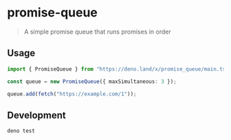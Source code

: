 # promise-queue

> A simple promise queue that runs promises in order

## Usage

```ts
import { PromiseQueue } from "https://deno.land/x/promise_queue/main.ts";

const queue = new PromiseQueue({ maxSimultaneous: 3 });

queue.add(fetch("https://example.com/1"));
```

## Development

```sh
deno test
```
